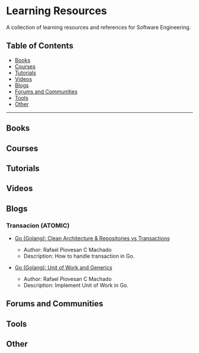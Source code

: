# Learning Resources

A collection of learning resources and references for Software Engineering.

## Table of Contents

- [Books](#books)
- [Courses](#courses)
- [Tutorials](#tutorials)
- [Videos](#videos)
- [Blogs](#blogs)
- [Forums and Communities](#forums-and-communities)
- [Tools](#tools)
- [Other](#other)

---

## Books

<!---
- [Book Title 1](URL)
  - Author: Author Name
  - Description: A brief description of the book and why it's useful for learning.
  
- [Book Title 2](URL)
  - Author: Author Name
  - Description: Another great book to explore the topic.
-->

## Courses

<!---
- [Course Title 1](URL)
  - Platform: Coursera/Udemy/edX, etc.
  - Instructor: Instructor Name
  - Description: A description of the course content and what you can expect to learn.

- [Course Title 2](URL)
  - Platform: Coursera/Udemy/edX, etc.
  - Instructor: Instructor Name
  - Description: Another excellent course to dive deeper into the subject.
-->

## Tutorials

<!---
- [Tutorial Title 1](URL)
  - Author: Author Name
  - Description: Step-by-step tutorial covering a specific topic within the subject.

- [Tutorial Title 2](URL)
  - Author: Author Name
  - Description: Another useful tutorial for hands-on learning.
-->

## Videos

<!---
- [Video Title 1](URL)
  - Creator: Creator Name
  - Description: Video explanation or demonstration of a key concept.

- [Video Title 2](URL)
  - Creator: Creator Name
  - Description: Another video resource to enhance your understanding.
-->

## Blogs

### Transacion (ATOMIC)
- [Go (Golang): Clean Architecture & Repositories vs Transactions](https://blog.devgenius.io/go-golang-clean-architecture-repositories-vs-transactions-9b3b7c953463)
  - Author: Rafael Piovesan C Machado
  - Description: How to handle transaction in Go.

- [Go (Golang): Unit of Work and Generics](https://blog.devgenius.io/go-golang-unit-of-work-and-generics-5e9fb00ec996)
  - Author: Rafael Piovesan C Machado
  - Description: Implement Unit of Work in Go.

## Forums and Communities

<!---
- [Forum/Community Name 1](URL)
  - Description: Join discussions and ask questions about [Your Topic].

- [Forum/Community Name 2](URL)
  - Description: Another active community to connect with learners and experts.
-->

## Tools

<!---
- [Tool Name 1](URL)
  - Description: Useful tools or software related to [Your Topic].

- [Tool Name 2](URL)
  - Description: More tools to support your learning journey.
-->

## Other

<!---
- [Resource Title 1](URL)
  - Description: Any other valuable resources not covered above.

- [Resource Title 2](URL)
  - Description: Explore additional resources for comprehensive learning.
-->


